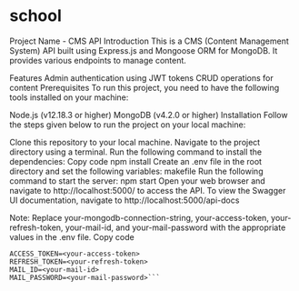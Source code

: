 # school
Project Name - CMS API
Introduction
This is a CMS (Content Management System) API built using Express.js and Mongoose ORM for MongoDB. It provides various endpoints to manage content.

Features
Admin authentication using JWT tokens
CRUD operations for content
Prerequisites
To run this project, you need to have the following tools installed on your machine:

Node.js (v12.18.3 or higher)
MongoDB (v4.2.0 or higher)
Installation
Follow the steps given below to run the project on your local machine:

Clone this repository to your local machine.
Navigate to the project directory using a terminal.
Run the following command to install the dependencies:
Copy code
npm install
Create an .env file in the root directory and set the following variables:
makefile
Run the following command to start the server:
npm start
Open your web browser and navigate to http://localhost:5000/ to access the API.
To view the Swagger UI documentation, navigate to http://localhost:5000/api-docs


Note: Replace your-mongodb-connection-string, your-access-token, your-refresh-token, your-mail-id, and your-mail-password with the appropriate values in the .env file.
Copy code
```MONGODB_URI=<your-mongodb-connection-string>
ACCESS_TOKEN=<your-access-token>
REFRESH_TOKEN=<your-refresh-token>
MAIL_ID=<your-mail-id>
MAIL_PASSWORD=<your-mail-password>```





